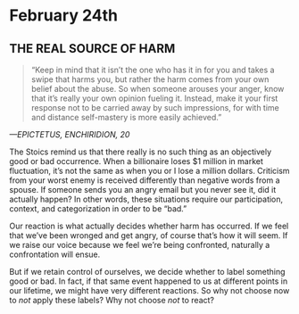 # February 24th
## THE REAL SOURCE OF HARM

> “Keep in mind that it isn’t the one who has it in for you and takes a swipe that harms you, but rather the harm comes from your own belief about the abuse. So when someone arouses your anger, know that it’s really your own opinion fueling it. Instead, make it your first response not to be carried away by such impressions, for with time and distance self-mastery is more easily achieved.”

*—EPICTETUS, ENCHIRIDION, 20*

The Stoics remind us that there really is no such thing as an objectively good or bad occurrence. When a billionaire loses $1 million in market fluctuation, it’s not the same as when you or I lose a million dollars. Criticism from your worst enemy is received differently than negative words from a spouse. If someone sends you an angry email but you never see it, did it actually happen? In other words, these situations require our participation, context, and categorization in order to be “bad.”

Our reaction is what actually decides whether harm has occurred. If we feel that we’ve been wronged and get angry, of course that’s how it will seem. If we raise our voice because we feel we’re being confronted, naturally a confrontation will ensue.

But if we retain control of ourselves, we decide whether to label something good or bad. In fact, if that same event happened to us at different points in our lifetime, we might have very different reactions. So why not choose now to *not* apply these labels? Why not choose *not* to react?

